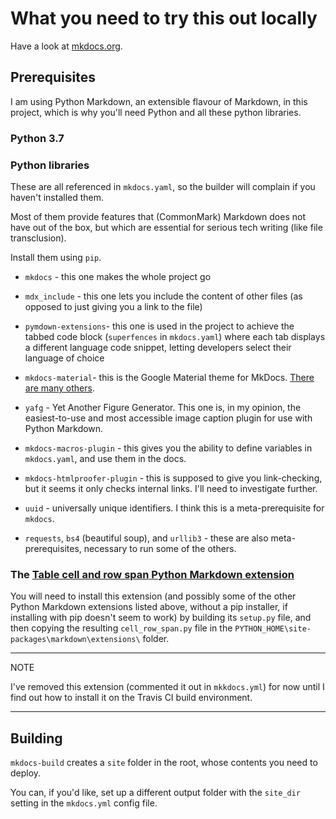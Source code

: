 # What you need to try this out locally

Have a look at [mkdocs.org](https://www.mkdocs.org/).

## Prerequisites

I am using Python Markdown, an extensible flavour of Markdown, in this project, which is why you'll need Python and all these python libraries.

### Python 3.7

### Python libraries

These are all referenced in `mkdocs.yaml`, so the builder will complain if you haven't installed them.

Most of them provide features that (CommonMark) Markdown does not have out of the box, but which are essential for serious tech writing (like file transclusion).

Install them using `pip`.

* `mkdocs` - this one makes the whole project go

* `mdx_include` - this one lets you include the content of other files (as opposed to just giving you a link to the file)

* `pymdown-extensions`- this one is used in the project to achieve the tabbed code block (`superfences` in `mkdocs.yaml`) where each tab displays a different language code snippet, letting developers select their language of choice

* `mkdocs-material`- this is the Google Material theme for MkDocs. [There are many others](https://github.com/mkdocs/mkdocs/wiki/MkDocs-Themes).

* `yafg` - Yet Another Figure Generator. This one is, in my opinion, the easiest-to-use and most accessible image caption plugin for use with Python Markdown.

* `mkdocs-macros-plugin` - this gives you the ability to define variables in `mkdocs.yaml`, and use them in the docs.

* `mkdocs-htmlproofer-plugin` - this is supposed to give you link-checking, but it seems it only checks internal links. I'll need to investigate further.

* `uuid` - universally unique identifiers. I think this is a meta-prerequisite for `mkdocs`.

* `requests`, `bs4` (beautiful soup), and `urllib3` - these are also meta-prerequisites, necessary to run some of the others.

### The [**Table cell and row span** Python Markdown extension](https://github.com/Neepawa/cell_row_span)

You will need to install this extension (and possibly some of the other Python Markdown extensions listed above, without a pip installer, if installing with pip doesn't seem to work) by building its `setup.py` file, and then copying the resulting `cell_row_span.py` file in the `PYTHON_HOME\site-packages\markdown\extensions\` folder.

---
NOTE

I've removed this extension (commented it out in `mkkdocs.yml`) for now until I find out how to install it on the Travis CI build environment.

---

## Building

`mkdocs-build` creates a `site` folder in the root, whose contents you need to deploy.

You can, if you'd like, set up a different output folder with the `site_dir` setting in the `mkdocs.yml` config file.
